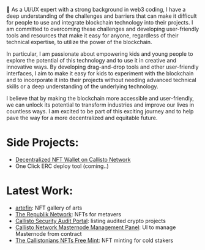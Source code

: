 👋 As a UI/UX expert with a strong background in web3 coding, I have a deep understanding of the challenges and barriers that can make it difficult for people to use and integrate blockchain technology into their projects. I am committed to overcoming these challenges and developing user-friendly tools and resources that make it easy for anyone, regardless of their technical expertise, to utilize the power of the blockchain.

In particular, I am passionate about empowering kids and young people to explore the potential of this technology and to use it in creative and innovative ways. By developing drag-and-drop tools and other user-friendly interfaces, I aim to make it easy for kids to experiment with the blockchain and to incorporate it into their projects without needing advanced technical skills or a deep understanding of the underlying technology.

I believe that by making the blockchain more accessible and user-friendly, we can unlock its potential to transform industries and improve our lives in countless ways. I am excited to be part of this exciting journey and to help pave the way for a more decentralized and equitable future.

# Side Projects:

 - [Decentralized NFT Wallet on Callisto Network](https://callistonian.me/)
 - One Click ERC deploy tool (coming..)

# Latest Work:
 - [artefin](https://nft.artefin.cz/): NFT gallery of arts
 - [The Republik Network](https://launchpad-therepublik.netlify.app/): NFTs for metavers
 - [Callisto Security Audit Portal](https://audits.callisto.network/): listing audited crypto projects
 - [Callisto Network Masternode Management Panel](https://masternodes.callisto.network/): UI to manage Masternode from contract
 - [The Callistonians NFTs Free Mint](https://thecallistonians.callisto.network/): NFT minting for cold stakers


<!---
dragnoir/dragnoir is a ✨ special ✨ repository because its `README.md` (this file) appears on your GitHub profile.
You can click the Preview link to take a look at your changes.
--->
